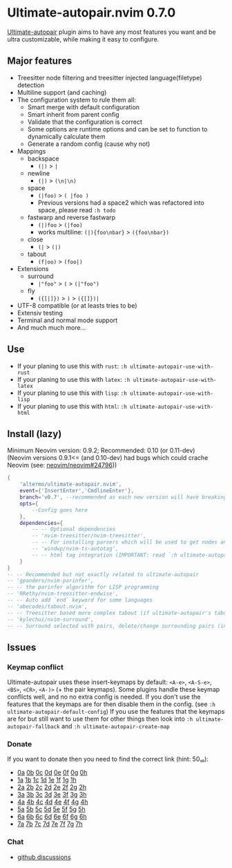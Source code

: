 # Ultimate-autopair.nvim 0.7.0
[Ultimate-autopair](https://github.com/altermo/ultimate-autopair.nvim) plugin aims to have any most features you want and be ultra customizable, while making it easy to configure.
## Major features
+ Treesitter node filtering and treesitter injected language(filetype) detection
+ Multiline support (and caching)
+ The configuration system to rule them all:
    + Smart merge with default configuration
    + Smart inherit from parent config
    + Validate that the configuration is correct
    + Some options are runtime options and can be set to function to dynamically calculate them
    + Generate a random config (cause why not)
+ Mappings
    + backspace
        + `(|)` > `|`
    + newline
        + `(|)` > `(\n|\n)`
    + space
        + `(|foo)` > `( |foo )`
        +  Previous versions had a space2 which was refactored into space, please read `:h todo`
    + fastwarp and reverse fastwarp
        + `(|)foo` > `(|foo)`
        + works multiline: `(|){foo\nbar}` > `({foo\nbar})`
    + close
        + `(|` > `(|)`
    + tabout
        + `(f|oo)` > `(foo|)`
+ Extensions
    + surround
        + `|"foo"` > `(` > `(|"foo")`
    + fly
        + `({[|]})` > `)` > `({[]})|`
+ UTF-8 compatible (or at leasts tries to be)
+ Extensiv testing
+ Terminal and normal mode support
+ And much much more...
## Use
+ If your planing to use this with `rust`: `:h ultimate-autopair-use-with-rust`
+ If your planing to use this with `latex`: `:h ultimate-autopair-use-with-latex`
+ If your planing to use this with `lisp`: `:h ultimate-autopair-use-with-lisp`
+ If your planing to use this with `html`: `:h ultimate-autopair-use-with-html`
## Install (lazy)
Minimum Neovim version: 0.9.2; Recommended: 0.10 (or 0.11-dev)\
(Neovim versions 0.9.1<= (and 0.10-dev) had bugs which could crache Neovim (see: [neovim/neovim#24796](https://github.com/neovim/neovim/pull/24796)))
```lua
{
    'altermo/ultimate-autopair.nvim',
    event={'InsertEnter','CmdlineEnter'},
    branch='v0.7', --recommended as each new version will have breaking changes
    opts={
        --Config goes here
    },
    dependencies={
        -- -- Optional dependencies
        -- 'nvim-treesitter/nvim-treesitter',
        -- -- For installing parsers which will be used to get nodes and injected filetypes
        -- 'windwp/nvim-ts-autotag',
        -- -- html tag integration (IMPORTANT: read `:h ultimate-autopair-use-with-html`)
    }
}
-- -- Recommended but not exactly related to ultimate-autopair
-- 'gpanders/nvim-parinfer',
-- -- the parinfer algorithm for LISP programming
-- 'RRethy/nvim-treesitter-endwise',
-- -- Auto add `end` keyword for some languages
-- 'abecodes/tabout.nvim',
-- -- Treesitter based more complex tabout (if ultimate-autopair's tabout is not good enough)
-- 'kylechui/nvim-surround',
-- -- Surround selected with pairs, delete/change surrounding pairs (in normal/visual mode)
```
## Issues
### Keymap conflict
Ultimate-autopair uses these insert-keymaps by default: `<A-e>`, `<A-S-e>`, `<BS>`, `<CR>`, `<A-)>` (+ the pair keymaps).
Some plugins handle these keymap conflicts well, and no no extra config is needed.
If you don't use the features that the keymaps are for then disable them in the config. (see `:h ultimate-autopair-default-config`)
If you use the features that the keymaps are for but still want to use them for other things then look into `:h ultimate-autopair-fallback` and `:h ultimate-autopair-create-map`

### Donate
If you want to donate then you need to find the correct link (hint: 50₁₀):
* [0a]() [0b]() [0c]() [0d]() [0e]() [0f]() [0g]() [0h]()
* [1a]() [1b]() [1c]() [1d]() [1e]() [1f]() [1g]() [1h]()
* [2a]() [2b]() [2c]() [2d]() [2e]() [2f]() [2g]() [2h]()
* [3a]() [3b]() [3c]() [3d]() [3e]() [3f]() [3g]() [3h]()
* [4a]() [4b]() [4c]() [4d]() [4e]() [4f]() [4g]() [4h]()
* [5a]() [5b]() [5c]() [5d]() [5e]() [5f]() [5g]() [5h]()
* [6a]() [6b](https://www.buymeacoffee.com/altermo) [6c]() [6d]() [6e]() [6f]() [6g]() [6h]()
* [7a]() [7b]() [7c]() [7d]() [7e]() [7f]() [7g]() [7h]()
### Chat
+ [github discussions](https://github.com/altermo/ultimate-autopair.nvim/discussions)
<!-- + [matrix](https://matrix.to/#/#ultimate-autopair.nvim:matrix.org)-->
